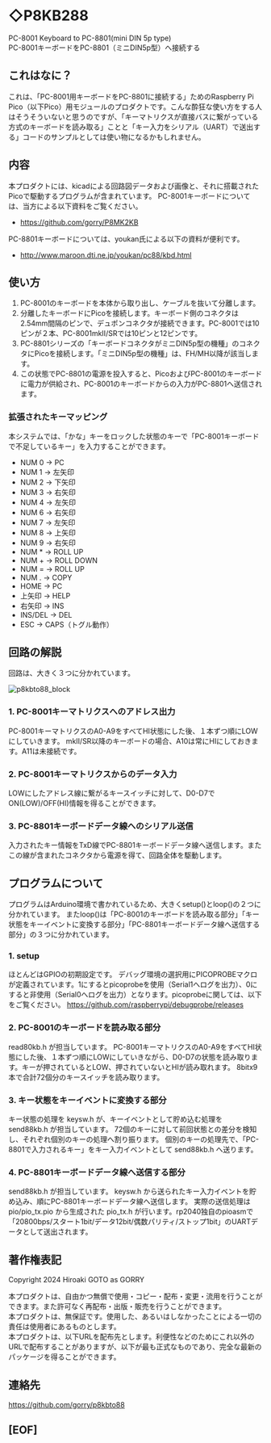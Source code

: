 
# ◇P8KB288
PC-8001 Keyboard to PC-8801(mini DIN 5p type)  
PC-8001キーボードをPC-8801（ミニDIN5p型）へ接続する  

## これはなに？
これは、「PC-8001用キーボードをPC-8801に接続する」ためのRaspberry Pi Pico（以下Pico）用モジュールのプロダクトです。こんな酔狂な使い方をする人はそうそういないと思うのですが、「キーマトリクスが直接バスに繋がっている方式のキーボードを読み取る」ことと「キー入力をシリアル（UART）で送出する」コードのサンプルとしては使い物になるかもしれません。

## 内容
本プロダクトには、kicadによる回路図データおよび画像と、それに搭載されたPicoで駆動するプログラムが含まれています。
PC-8001キーボードについては、当方による以下資料をご覧ください。
- https://github.com/gorry/P8MK2KB

PC-8801キーボードについては、youkan氏による以下の資料が便利です。
- http://www.maroon.dti.ne.jp/youkan/pc88/kbd.html

## 使い方
1. PC-8001のキーボードを本体から取り出し、ケーブルを抜いて分離します。
2. 分離したキーボードにPicoを接続します。キーボード側のコネクタは2.54mm間隔のピンで、デュポンコネクタが接続できます。PC-8001では10ピンが２本、PC-8001mkⅡ/SRでは10ピンと12ピンです。
3. PC-8801シリーズの「キーボードコネクタがミニDIN5p型の機種」のコネクタにPicoを接続します。「ミニDIN5p型の機種」は、FH/MH以降が該当します。
4. この状態でPC-8801の電源を投入すると、PicoおよびPC-8001のキーボードに電力が供給され、PC-8001のキーボードからの入力がPC-8801へ送信されます。

### 拡張されたキーマッピング
本システムでは、「かな」キーをロックした状態のキーで「PC-8001キーボードで不足しているキー」を入力することができます。
- NUM 0 → PC
- NUM 1 → 左矢印
- NUM 2 → 下矢印
- NUM 3 → 右矢印
- NUM 4 → 左矢印
- NUM 6 → 右矢印
- NUM 7 → 左矢印
- NUM 8 → 上矢印
- NUM 9 → 右矢印
- NUM * → ROLL UP
- NUM + → ROLL DOWN
- NUM = → ROLL UP
- NUM . → COPY
- HOME → PC
- 上矢印 → HELP
- 右矢印 → INS
- INS/DEL → DEL
- ESC → CAPS（トグル動作）

## 回路の解説
回路は、大きく３つに分かれています。

![p8kbto88_block](https://github.com/user-attachments/assets/ef2d403b-c349-4c6f-95ff-4e75b2c29f9e)

### 1. PC-8001キーマトリクスへのアドレス出力
PC-8001キーマトリクスのA0-A9をすべてHI状態にした後、１本ずつ順にLOWにしていきます。
mkⅡ/SR以降のキーボードの場合、A10は常にHIにしておきます。A11は未接続です。

### 2. PC-8001キーマトリクスからのデータ入力
LOWにしたアドレス線に繋がるキースイッチに対して、D0-D7でON(LOW)/OFF(HI)情報を得ることができます。

### 3. PC-8801キーボードデータ線へのシリアル送信
入力されたキー情報をTxD線でPC-8801キーボードデータ線へ送信します。またこの線が含まれたコネクタから電源を得て、回路全体を駆動します。

## プログラムについて
プログラムはArduino環境で書かれているため、大きくsetup()とloop()の２つに分かれています。
またloop()は「PC-8001のキーボードを読み取る部分」「キー状態をキーイベントに変換する部分」「PC-8801キーボードデータ線へ送信する部分」の３つに分かれています。

### 1. setup
ほとんどはGPIOの初期設定です。
デバッグ環境の選択用にPICOPROBEマクロが定義されています。1にするとpicoprobeを使用（Serial1へログを出力）、0にすると非使用（Serial0へログを出力）となります。picoprobeに関しては、以下をご覧ください。
https://github.com/raspberrypi/debugprobe/releases

### 2. PC-8001のキーボードを読み取る部分
read80kb.h が担当しています。
PC-8001キーマトリクスのA0-A9をすべてHI状態にした後、１本ずつ順にLOWにしていきながら、D0-D7の状態を読み取ります。キーが押されているとLOW、押されていないとHIが読み取れます。
8bitx9本で合計72個分のキースイッチを読み取ります。

### 3. キー状態をキーイベントに変換する部分
キー状態の処理を keysw.h が、キーイベントとして貯め込む処理を send88kb.h が担当しています。
72個のキーに対して前回状態との差分を検知し、それぞれ個別のキーの処理へ割り振ります。
個別のキーの処理先で、「PC-8801で入力されるキー」をキー入力イベントとして send88kb.h へ送ります。

### 4. PC-8801キーボードデータ線へ送信する部分
send88kb.h が担当しています。
keysw.h から送られたキー入力イベントを貯め込み、順にPC-8801キーボードデータ線へ送信します。
実際の送信処理は pio/pio_tx.pio から生成された pio_tx.h が行います。rp2040独自のpioasmで「20800bps/スタート1bit/データ12bit/偶数パリティ/ストップ1bit」のUARTデータとして送出されます。

## 著作権表記

Copyright 2024 Hiroaki GOTO as GORRY

本プロダクトは、自由かつ無償で使用・コピー・配布・変更・流用を行うことができます。また許可なく再配布・出版・販売を行うことができます。  
本プロダクトは、無保証です。使用した、あるいはしなかったことによる一切の責任は使用者にあるものとします。  
本プロダクトは、以下URLを配布先とします。利便性などのためにこれ以外のURLで配布することがありますが、以下が最も正式なものであり、完全な最新のパッケージを得ることができます。  

## 連絡先

https://github.com/gorry/p8kbto88

## [EOF]
